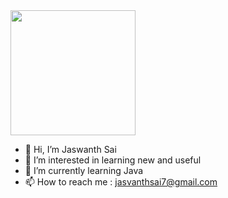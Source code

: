 <img src="https://media.giphy.com/media/fwbZnTftCXVocKzfxR/giphy.gif" width="200">

- 👋 Hi, I’m Jaswanth Sai
- 👀 I’m interested in learning new and useful
- 🌱 I’m currently learning Java
- 📫 How to reach me : jasvanthsai7@gmail.com

<!---
jaswanthsai7/jaswanthsai7 is a ✨ special ✨ repository because its `README.md` (this file) appears on your GitHub profile.
You can click the Preview link to take a look at your changes.
--->
